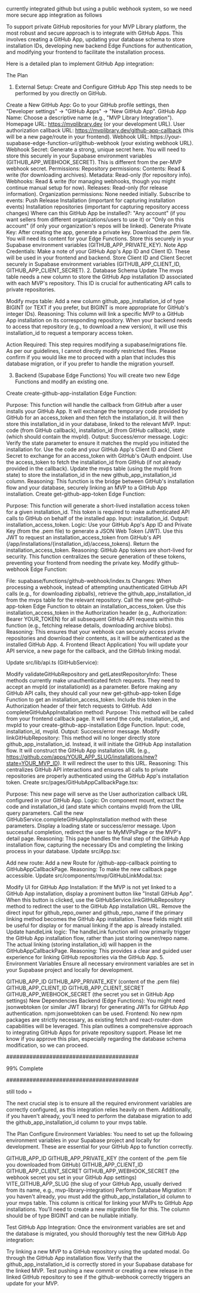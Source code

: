currently integrated github but using a public webhook system, so we need more secure app integration as follows 

To support private GitHub repositories for your MVP Library platform, the most robust and secure approach is to integrate with GitHub Apps. This involves creating a GitHub App, updating your database schema to store installation IDs, developing new backend Edge Functions for authentication, and modifying your frontend to facilitate the installation process.

Here is a detailed plan to implement GitHub App integration:

The Plan
1. External Setup: Create and Configure GitHub App
This step needs to be performed by you directly on GitHub.

Create a New GitHub App:
Go to your GitHub profile settings, then "Developer settings" -> "GitHub Apps" -> "New GitHub App".
GitHub App Name: Choose a descriptive name (e.g., "MVP Library Integration").
Homepage URL: https://mvplibrary.dev (or your development URL).
User authorization callback URL: https://mvplibrary.dev/github-app-callback (this will be a new page/route in your frontend).
Webhook URL: https://your-supabase-edge-function-url/github-webhook (your existing webhook URL).
Webhook Secret: Generate a strong, unique secret here. You will need to store this securely in your Supabase environment variables (GITHUB_APP_WEBHOOK_SECRET). This is different from the per-MVP webhook secret.
Permissions:
Repository permissions:
Contents: Read & write (for downloading archives).
Metadata: Read-only (for repository info).
Webhooks: Read & write (for managing webhooks, though you might continue manual setup for now).
Releases: Read-only (for release information).
Organization permissions: None needed initially.
Subscribe to events:
Push
Release
Installation (important for capturing installation events)
Installation repositories (important for capturing repository access changes)
Where can this GitHub App be installed?: "Any account" (if you want sellers from different organizations/users to use it) or "Only on this account" (if only your organization's repos will be linked).
Generate Private Key: After creating the app, generate a private key. Download the .pem file. You will need its content for your Edge Functions. Store this securely in your Supabase environment variables (GITHUB_APP_PRIVATE_KEY).
Note App Credentials: Make a note of your GitHub App's App ID and Client ID. These will be used in your frontend and backend. Store Client ID and Client Secret securely in Supabase environment variables (GITHUB_APP_CLIENT_ID, GITHUB_APP_CLIENT_SECRET).
2. Database Schema Update
The mvps table needs a new column to store the GitHub App installation ID associated with each MVP's repository. This ID is crucial for authenticating API calls to private repositories.

Modify mvps table: Add a new column github_app_installation_id of type BIGINT (or TEXT if you prefer, but BIGINT is more appropriate for GitHub's integer IDs).
Reasoning: This column will link a specific MVP to a GitHub App installation on its corresponding repository. When your backend needs to access that repository (e.g., to download a new version), it will use this installation_id to request a temporary access token.

Action Required: This step requires modifying a supabase/migrations file. As per our guidelines, I cannot directly modify restricted files. Please confirm if you would like me to proceed with a plan that includes this database migration, or if you prefer to handle the migration yourself.

3. Backend (Supabase Edge Functions)
You will create two new Edge Functions and modify an existing one.

Create create-github-app-installation Edge Function:

Purpose: This function will handle the callback from GitHub after a user installs your GitHub App. It will exchange the temporary code provided by GitHub for an access_token and then fetch the installation_id. It will then store this installation_id in your database, linked to the relevant MVP.
Input: code (from GitHub callback), installation_id (from GitHub callback), state (which should contain the mvpId).
Output: Success/error message.
Logic:
Verify the state parameter to ensure it matches the mvpId you initiated the installation for.
Use the code and your GitHub App's Client ID and Client Secret to exchange for an access_token with GitHub's OAuth endpoint.
Use the access_token to fetch the installation_id from GitHub (if not already provided in the callback).
Update the mvps table (using the mvpId from state) to store the installation_id in the new github_app_installation_id column.
Reasoning: This function is the bridge between GitHub's installation flow and your database, securely linking an MVP to a GitHub App installation.
Create get-github-app-token Edge Function:

Purpose: This function will generate a short-lived installation access token for a given installation_id. This token is required to make authenticated API calls to GitHub on behalf of the installed app.
Input: installation_id.
Output: installation_access_token.
Logic:
Use your GitHub App's App ID and Private Key (from the .pem file) to generate a JSON Web Token (JWT).
Use this JWT to request an installation_access_token from GitHub's API (/app/installations/{installation_id}/access_tokens).
Return the installation_access_token.
Reasoning: GitHub App tokens are short-lived for security. This function centralizes the secure generation of these tokens, preventing your frontend from needing the private key.
Modify github-webhook Edge Function:

File: supabase/functions/github-webhook/index.ts
Changes:
When processing a webhook, instead of attempting unauthenticated GitHub API calls (e.g., for downloading zipballs), retrieve the github_app_installation_id from the mvps table for the relevant repository.
Call the new get-github-app-token Edge Function to obtain an installation_access_token.
Use this installation_access_token in the Authorization header (e.g., Authorization: Bearer YOUR_TOKEN) for all subsequent GitHub API requests within this function (e.g., fetching release details, downloading archive blobs).
Reasoning: This ensures that your webhook can securely access private repositories and download their contents, as it will be authenticated as the installed GitHub App.
4. Frontend (React Application)
You will update your API service, a new page for the callback, and the GitHub linking modal.

Update src/lib/api.ts (GitHubService):

Modify validateGitHubRepository and getLatestRepositoryInfo:
These methods currently make unauthenticated fetch requests. They need to accept an mvpId (or installationId) as a parameter.
Before making any GitHub API calls, they should call your new get-github-app-token Edge Function to get an installation_access_token.
Include this token in the Authorization header of their fetch requests to GitHub.
Add completeGitHubAppInstallation method:
Purpose: This method will be called from your frontend callback page. It will send the code, installation_id, and mvpId to your create-github-app-installation Edge Function.
Input: code, installation_id, mvpId.
Output: Success/error message.
Modify linkGitHubRepository:
This method will no longer directly store github_app_installation_id. Instead, it will initiate the GitHub App installation flow.
It will construct the GitHub App installation URL (e.g., https://github.com/apps/YOUR_APP_SLUG/installations/new?state=YOUR_MVP_ID).
It will redirect the user to this URL.
Reasoning: This centralizes GitHub API interactions and ensures all calls to private repositories are properly authenticated using the GitHub App's installation token.
Create src/pages/GitHubAppCallbackPage.tsx:

Purpose: This new page will serve as the User authorization callback URL configured in your GitHub App.
Logic:
On component mount, extract the code and installation_id (and state which contains mvpId) from the URL query parameters.
Call the new GitHubService.completeGitHubAppInstallation method with these parameters.
Display a loading state or success/error message.
Upon successful completion, redirect the user to MyMVPsPage or the MVP's detail page.
Reasoning: This page handles the final step of the GitHub App installation flow, capturing the necessary IDs and completing the linking process in your database.
Update src/App.tsx:

Add new route: Add a new Route for /github-app-callback pointing to GitHubAppCallbackPage.
Reasoning: To make the new callback page accessible.
Update src/components/mvp/GitHubLinkModal.tsx:

Modify UI for GitHub App Installation:
If the MVP is not yet linked to a GitHub App installation, display a prominent button like "Install GitHub App".
When this button is clicked, use the GitHubService.linkGitHubRepository method to redirect the user to the GitHub App installation URL.
Remove the direct input for github_repo_owner and github_repo_name if the primary linking method becomes the GitHub App installation. These fields might still be useful for display or for manual linking if the app is already installed.
Update handleLink logic: The handleLink function will now primarily trigger the GitHub App installation flow, rather than just storing owner/repo name. The actual linking (storing installation_id) will happen in the GitHubAppCallbackPage.
Reasoning: This provides a clear and guided user experience for linking GitHub repositories via the GitHub App.
5. Environment Variables
Ensure all necessary environment variables are set in your Supabase project and locally for development.

GITHUB_APP_ID
GITHUB_APP_PRIVATE_KEY (content of the .pem file)
GITHUB_APP_CLIENT_ID
GITHUB_APP_CLIENT_SECRET
GITHUB_APP_WEBHOOK_SECRET (the secret you set in GitHub App settings)
New Dependencies
Backend (Edge Functions): You might need jsonwebtoken (or similar JWT library) for generating JWTs for GitHub App authentication. npm:jsonwebtoken can be used.
Frontend: No new npm packages are strictly necessary, as existing fetch and react-router-dom capabilities will be leveraged.
This plan outlines a comprehensive approach to integrating GitHub Apps for private repository support. Please let me know if you approve this plan, especially regarding the database schema modification, so we can proceed.

########################################

99% Complete

########################################

still todo =

The next crucial step is to ensure all the required environment variables are correctly configured, as this integration relies heavily on them. Additionally, if you haven't already, you'll need to perform the database migration to add the github_app_installation_id column to your mvps table.

The Plan
Configure Environment Variables: You need to set up the following environment variables in your Supabase project and locally for development. These are essential for your GitHub App to function correctly.

GITHUB_APP_ID
GITHUB_APP_PRIVATE_KEY (the content of the .pem file you downloaded from GitHub)
GITHUB_APP_CLIENT_ID
GITHUB_APP_CLIENT_SECRET
GITHUB_APP_WEBHOOK_SECRET (the webhook secret you set in your GitHub App settings)
VITE_GITHUB_APP_SLUG (the slug of your GitHub App, usually derived from its name, e.g., mvp-library-integration)
Perform Database Migration: If you haven't already, you must add the github_app_installation_id column to your mvps table. This column is critical for linking your MVPs to GitHub App installations. You'll need to create a new migration file for this. The column should be of type BIGINT and can be nullable initially.

Test GitHub App Integration: Once the environment variables are set and the database is migrated, you should thoroughly test the new GitHub App integration:

Try linking a new MVP to a GitHub repository using the updated modal.
Go through the GitHub App installation flow.
Verify that the github_app_installation_id is correctly stored in your Supabase database for the linked MVP.
Test pushing a new commit or creating a new release in the linked GitHub repository to see if the github-webhook correctly triggers an update for your MVP.